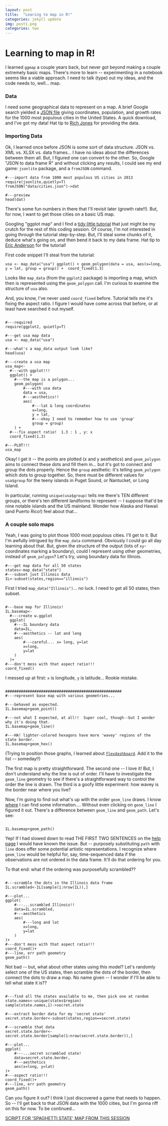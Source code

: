 ```yaml
---
layout: post
title:  "Learing to map in R!"
categories: jekyll update
img: post1.png
categories: two
---
```


# Learning to map in R!

I learned `ggmap` a couple years back, but never got beyond making a couple extremely basic maps.  There's more to learn -- experimenting in a notebook seems like a viable approach.  I need to talk (type) out my ideas, and the code needs to, well... map.

### Data

I need some geographical data to represent on a map.  A brief Google search yielded a [JSON file](https://gist.github.com/Miserlou/c5cd8364bf9b2420bb29) giving coordinates, population, and growth rates for the 1000 most populous cities in the United States.  A quick download, and I've got my data! Hat tip to [Rich Jones](https://gist.github.com/Miserlou) for providing the data.

### Importing Data

Ok, I learned once before JSON is some sort of data structure.  JSON vs. XML vs. XLSX vs. data frames... I have no ideas about the differences between them all.  But, I figured one can convert to the other.  So, Google "JSON to data frame R" and without clicking any results, I could see my end game: `jsonlite` package, and a `fromJSON` command.

```{r cities_preview}
#---import data from 1000 most populous US cities in 2013
require(jsonlite,quietly=T)
fromJSON("data/cities.json")->dat

#---preview
head(dat)
```

There's some fun numbers in there that I'll revisit later (growth rate!!).  But, for now, I want to get those cities on a basic US map.

Googling "ggplot map" and I find a [tidy little tutorial](https://eriqande.github.io/rep-res-web/lectures/making-maps-with-R.html) that just might be my crutch for the rest of this coding session.  Of course, I'm not interested in going through the tutorial step-by-step.  But, I'll steal some chunks of it, deduce what's going on, and then bend it back to my data frame.  Hat tip to [Eric Anderson](https://eriqande.github.io) for the tutorial!

First code snippet I'll steal from the tutorial:

`usa <- map_data("usa")
ggplot() + geom_polygon(data = usa, aes(x=long, y = lat, group = group)) + 
  coord_fixed(1.3)`
  
Looks like `map_data` (from the `ggplot2` package) is importing a map, which then is represented using the `geom_polygon` call.  I'm curious to examine the structure of `usa` also.  

And, you know, I've never used `coord_fixed` before.  Tutorial tells me it's fixing the aspect ratio.  I figure I would have come across that before, or at least have searched it out myself.

```{r usa_map}

#---required
require(ggplot2, quietly=T)

#---get usa map data
usa <- map_data("usa")

#---what's a map_data output look like?
head(usa)

#---create a usa map
usa_map<-
  #---with ggplot!!!
  ggplot() +
    #---the map is a polygon...
    geom_polygon(
        #---with usa data
        data = usa, 
        #---aesthetics!!
        aes(
            #---lat & long coordinates
            x=long, 
            y = lat, 
            #---okay I need to remember how to use 'group'
            group = group)
    ) + 
  #---fix aspect ratio!  1.3 : 1 , y: x
  coord_fixed(1.3)

#---PLOT!!!
usa_map

```

Okay!  I get it -- the points are plotted (x and y aesthetics) and `geom_polygon` aims to connect these dots and fill them in... but it's got to connect and group the dots properly.  Hence the `group` aesthetic:  it's telling `geom_polygon` which dots to group together.  So, there must be different values for `usa$group` for the teeny islands in Puget Sound, or Nantucket, or Long Island.

In particular, running `unique(usa$group)` tells me there's TEN different groups, or there's ten different landforms to represent -- I suppose that'd be nine notable islands and the US mainland.  Wonder how Alaska and Hawaii (and Puerto Rico!) feel about that...

### A couple solo maps

Yeah, I was going to plot those 1000 most populous cities.  I'll get to it.  But I'm awfully intrigued by the `map_data` command.  Obviously I could go all day learning about that.  But, given the structure of the output (lots of `xy`-coordinates marking a boundary), could I represent using other geometries, instead of `geom_polygon`?  Let's try, using boundary data for Illinois.

```{r IL_dat}
#---get map data for all 50 states
states<-map_data("state")
#---subset just Illinois data
IL<-subset(states,region=="illinois")

```

First I tried `map_data("Illinois")`... no luck.  I need to get all 50 states, then subset.

```{r IL_basemap}

#---base map for Illinois!
IL.basemap<-
  #---create w.ggplot
  ggplot(
    #---IL boundary data
    data=IL,
    #---aesthetics -- lat and long
    aes(
        #---careful... x= long, y=lat
        x=long,
        y=lat
    )
  )+
#---don't mess with that aspect ratio!!!
coord_fixed()

```

I messed up at first: `x` is longitude, `y` is latitude...  Rookie mistake.

``` {r IL_maps}

####################################################
#---represent base map with various geometries...

#---behaved as expected.
IL.basemap+geom_point()

#---not what I expected, at all!!  Super cool, though--but I wonder why it's doing that.
IL.basemap+geom_line()

#---HA! lighter-colored hexagons have more 'wavey' regions of the state border.  
IL.basemap+geom_hex()

```

(Trying to position those graphs, I learned about [`flexdashboard`](https://bookdown.org/yihui/rmarkdown/layout.html).  Add it to the list -- someday!!)

The first map is pretty straightforward.  The second one -- I love it!  But, I don't understand why the line is out of order.  I'll have to investigate the `geom_line` geometry to see if there's a straightforward way to control the order the line is drawn.  The third is a goofy little experiment:  how wavey is the border near where you live?  

Now, I'm going to find out what's up with the order `geom_line` draws.  I know [where](https://ggplot2.tidyverse.org/reference/index.html#section-layer-geoms) I can find some information.... Without even clicking on `geom_line` I figured it out.  There's a difference between `geom_line` and `geom_path`.  Let's see:

```{r IL_pathmap}

IL.basemap+geom_path()

```

Yep!  If I had slowed down to read THE FIRST TWO SENTENCES on the [help page](https://ggplot2.tidyverse.org/reference/geom_path.html) I would have known the issue.  But -- purposely substituting `path` with `line` does offer some potential artistic representations.  I recognize where `geom_line` would be helpful for, say, time-sequenced data if the observations are not ordered in the data frame.  It'll do that ordering for you.

To that end:  what if the ordering was purposefully scrambled??

```{r IL_spaghetti}

#---scramble the dots in the Illinois data frame
IL.scrambled<-IL[sample(1:nrow(IL)),]

#---plot...
ggplot(
    #---...scrambled Illinois!!
    data=IL.scrambled,
    #---aesthetics
    aes(
        #---long and lat
        x=long,
        y=lat
    )
)+
#---don't mess with that aspect ratio!!!
coord_fixed()+
#---line, err path geometry
geom_path()
```

Not bad -- but, what about other states using this model?  Let's randomly select one of the US states, then scramble the dots of the border, then connect the dots to draw a map.  No name given -- I wonder if I'll be able to tell what state it is??

```{r random_spaghetti_state}

#---find all the states available to me, then pick one at random
state.names<-unique(states$region)
sample(state.names,1)->secret.state

#---extract border data for my 'secret state'
secret.state.border<-subset(states,region==secret.state)

#---scramble that data
secret.state.border<-secret.state.border[sample(1:nrow(secret.state.border)),]

#---plot...
ggplot(
    #---...secret scrambled state!
    data=secret.state.border,
    #---aesthetics
    aes(x=long, y=lat)
)+
#---aspect ratio!!!
coord_fixed()+
#---line, err path geometry
geom_path()

```

Can you figure it out?  I think I just discovered a game that needs to happen.  So -- I'll get back to that JSON data with the 1000 cities, but I'm gonna riff on this for now.  To be continued...

[SCRIPT FOR 'SPAGHETTI STATE' MAP FROM THIS SESSION](https://github.com/wj107/Learning/scripts/L1-spaghetti_state.R)

